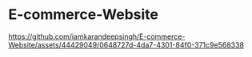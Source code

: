 # E-commerce-Website

https://github.com/iamkarandeepsingh/E-commerce-Website/assets/44429049/0648727d-4da7-4301-84f0-371c9e568338

